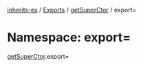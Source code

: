 [inherits-ex](../README.md) / [Exports](../modules.md) / [getSuperCtor](getSuperCtor.md) / export=

# Namespace: export=

[getSuperCtor](getSuperCtor.md).export=
